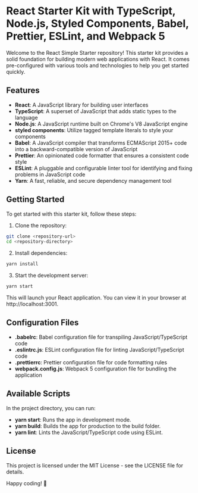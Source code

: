 # React Starter Kit with TypeScript, Node.js, Styled Components, Babel, Prettier, ESLint, and Webpack 5

Welcome to the React Simple Starter repository! This starter kit provides a solid foundation for building modern web applications with React. It comes pre-configured with various tools and technologies to help you get started quickly.

## Features

- **React**: A JavaScript library for building user interfaces
- **TypeScript**: A superset of JavaScript that adds static types to the language
- **Node.js**: A JavaScript runtime built on Chrome's V8 JavaScript engine
- **styled components**: Utilize tagged template literals to style your components
- **Babel**: A JavaScript compiler that transforms ECMAScript 2015+ code into a backward-compatible version of JavaScript
- **Prettier**: An opinionated code formatter that ensures a consistent code style
- **ESLint**: A pluggable and configurable linter tool for identifying and fixing problems in JavaScript code
- **Yarn**: A fast, reliable, and secure dependency management tool

## Getting Started

To get started with this starter kit, follow these steps:

1. Clone the repository:

```bash
git clone <repository-url>
cd <repository-directory>
```

2. Install dependencies:

```bash
yarn install
```

3. Start the development server:

```bash
yarn start
```

This will launch your React application. You can view it in your browser at http://localhost:3001.

## Configuration Files

- **.babelrc**: Babel configuration file for transpiling JavaScript/TypeScript code
- **.eslintrc.js**: ESLint configuration file for linting JavaScript/TypeScript code
- **.prettierrc**: Prettier configuration file for code formatting rules
- **webpack.config.js**: Webpack 5 configuration file for bundling the application

## Available Scripts

In the project directory, you can run:

- **yarn start**: Runs the app in development mode.
- **yarn build**: Builds the app for production to the build folder.
- **yarn lint**: Lints the JavaScript/TypeScript code using ESLint.

## License

This project is licensed under the MIT License - see the LICENSE file for details.

Happy coding! 🚀
